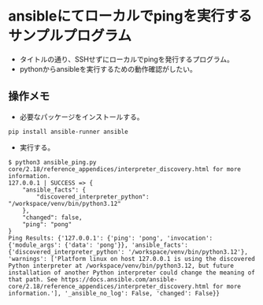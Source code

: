 # ansibleにてローカルでpingを実行するサンプルプログラム

- タイトルの通り、SSHせずにローカルでpingを発行するプログラム。
- pythonからansibleを実行するための動作確認がしたい。

## 操作メモ

- 必要なパッケージをインストールする。

```shell
pip install ansible-runner ansible
```

- 実行する。

```shell
$ python3 ansible_ping.py 
core/2.18/reference_appendices/interpreter_discovery.html for more information.
127.0.0.1 | SUCCESS => {
    "ansible_facts": {
        "discovered_interpreter_python": "/workspace/venv/bin/python3.12"
    },
    "changed": false,
    "ping": "pong"
}
Ping Results: {'127.0.0.1': {'ping': 'pong', 'invocation': {'module_args': {'data': 'pong'}}, 'ansible_facts': {'discovered_interpreter_python': '/workspace/venv/bin/python3.12'}, 'warnings': ['Platform linux on host 127.0.0.1 is using the discovered Python interpreter at /workspace/venv/bin/python3.12, but future installation of another Python interpreter could change the meaning of that path. See https://docs.ansible.com/ansible-core/2.18/reference_appendices/interpreter_discovery.html for more information.'], '_ansible_no_log': False, 'changed': False}}
```
